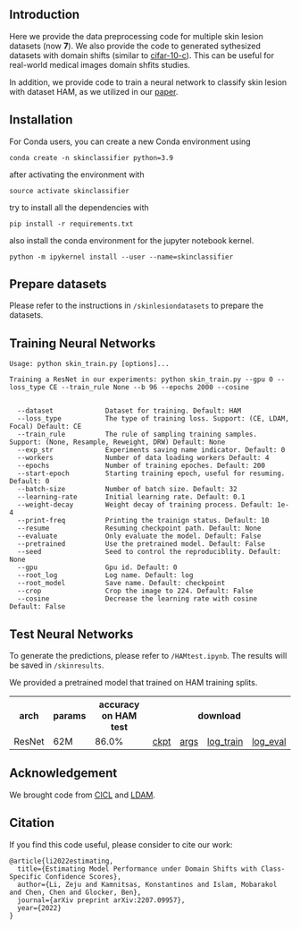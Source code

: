 ## Introduction

Here we provide the data preprocessing code for multiple skin lesion datasets (now **7**). We also provide the code to generated sythesized datasets with domain shifts (similar to [cifar-10-c](https://github.com/hendrycks/robustness)). This can be useful for real-world medical images domain shfits studies.

In addition, we provide code to train a neural network to classify skin lesion with dataset HAM, as we utilized in our [paper](https://arxiv.org/abs/2207.09957). 

## Installation

For Conda users, you can create a new Conda environment using

```
conda create -n skinclassifier python=3.9
```

after activating the environment with 
```
source activate skinclassifier
```
try to install all the dependencies with

```
pip install -r requirements.txt
```
also install the conda environment for the jupyter notebook kernel.

```
python -m ipykernel install --user --name=skinclassifier
```

## Prepare datasets

Please refer to the instructions in `/skinlesiondatasets` to prepare the datasets.


## Training Neural Networks

```console
Usage: python skin_train.py [options]...

Training a ResNet in our experiments: python skin_train.py --gpu 0 --loss_type CE --train_rule None --b 96 --epochs 2000 --cosine


  --dataset             Dataset for training. Default: HAM
  --loss_type           The type of training loss. Support: (CE, LDAM, Focal) Default: CE
  --train_rule          The rule of sampling training samples. Support: (None, Resample, Reweight, DRW) Default: None
  --exp_str             Experiments saving name indicator. Default: 0
  --workers             Number of data loading workers Default: 4
  --epochs              Number of training epoches. Default: 200
  --start-epoch         Starting training epoch, useful for resuming. Default: 0
  --batch-size          Number of batch size. Default: 32
  --learning-rate       Initial learning rate. Default: 0.1
  --weight-decay        Weight decay of training process. Default: 1e-4
  --print-freq          Printing the trainign status. Default: 10
  --resume              Resuming checkpoint path. Default: None
  --evaluate            Only evaluate the model. Default: False
  --pretrained          Use the pretrained model. Default: False
  --seed                Seed to control the reproduciblity. Default: None
  --gpu                 Gpu id. Default: 0
  --root_log            Log name. Default: log
  --root_model          Save name. Default: checkpoint
  --crop                Crop the image to 224. Default: False
  --cosine              Decrease the learning rate with cosine Default: False

```


## Test Neural Networks

To generate the predictions, please refer to `/HAMtest.ipynb`. The results will be saved in `/skinresults`.

We provided a pretrained model that trained on HAM training splits. 

<table>
  <tr>
    <th>arch</th>
    <th>params</th>
    <th>accuracy on HAM test</th>
    <th colspan="6">download</th>
  </tr>
  <tr>
    <td>ResNet</td>
    <td>62M</td>
    <td>86.0%</td>
    <td><a href="https://drive.google.com/file/d/1yc0aJ-6TfP3_ysvx_FUrfzFCxqx8JwoF/view?usp=drive_link">ckpt</a></td>
    <td><a href="https://drive.google.com/file/d/1sCtYfPS_mJeKGfBk7PiMuzfNMNJRXih_/view?usp=sharing">args</a></td>
    <td><a href="https://drive.google.com/file/d/17j2JhxZm5saORRiT78VYjQKj6nkTG9MN/view?usp=sharing">log_train</a></td>
    <td><a href="https://drive.google.com/file/d/1dxiqMMQiviT3vPPvEA05T6GNk7V5pI9o/view?usp=sharing">log_eval</a></td>
  </tr>
</table>


## Acknowledgement

We brought code from [CICL](https://github.com/YMarrakchi/CICL) and [LDAM](https://github.com/kaidic/LDAM-DRW).

## Citation
If you find this code useful, please consider to cite our work:

```
@article{li2022estimating,
  title={Estimating Model Performance under Domain Shifts with Class-Specific Confidence Scores},
  author={Li, Zeju and Kamnitsas, Konstantinos and Islam, Mobarakol and Chen, Chen and Glocker, Ben},
  journal={arXiv preprint arXiv:2207.09957},
  year={2022}
}
```